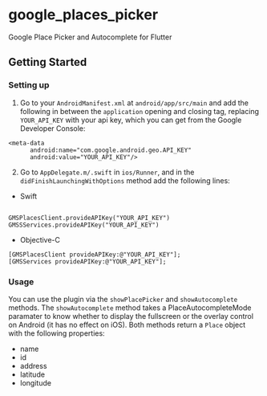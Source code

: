 # google_places_picker

Google Place Picker and Autocomplete for Flutter

## Getting Started

### Setting up
1. Go to your `AndroidManifest.xml` at `android/app/src/main` and add the following in between the `application` opening and closing tag, replacing `YOUR_API_KEY` with your api key, which you can get from the Google Developer Console:
```
<meta-data
      android:name="com.google.android.geo.API_KEY"
      android:value="YOUR_API_KEY"/>
```
2. Go to `AppDelegate.m/.swift` in `ios/Runner`, and in the `didFinishLaunchingWithOptions` method add the following lines:

- Swift
```$xslt

GMSPlacesClient.provideAPIKey("YOUR_API_KEY")
GMSSServices.provideAPIKey("YOUR_API_KEY")
```
- Objective-C
```$xslt
[GMSPlacesClient provideAPIKey:@"YOUR_API_KEY"];
[GMSServices provideAPIKey:@"YOUR_API_KEY"];
```

### Usage

You can use the plugin via the `showPlacePicker` and `showAutocomplete` methods. The `showAutocomplete` method takes a PlaceAutocompleteMode paramater to know whether to display the fullscreen or the overlay control on Android (it has no effect on iOS). Both methods return a `Place` object with the following properties:

- name
- id
- address
- latitude
- longitude